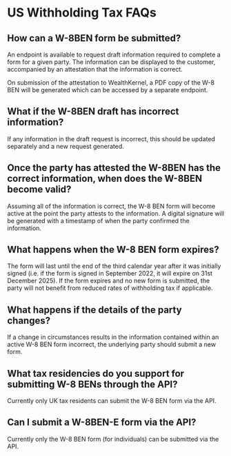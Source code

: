 # US Withholding Tax FAQs

## How can a W-8BEN form be submitted?

An endpoint is available to request draft information required to complete a form for a given party. The information can be displayed to the customer, accompanied by an attestation that the information is correct. 

On submission of the attestation to WealthKernel, a PDF copy of the W-8 BEN will be generated which can be accessed by a separate endpoint. 

## What if the W-8BEN draft has incorrect information?

If any information in the draft request is incorrect, this should be updated separately and a new request generated. 

## Once the party has attested the W-8BEN has the correct information, when does the W-8BEN become valid?

Assuming all of the information is correct, the W-8 BEN form will become active at the point the party attests to the information. A digital signature will be generated with a timestamp of when the party confirmed the information. 

## What happens when the W-8 BEN form expires?

The form will last until the end of the third calendar year after it was initially signed (i.e. if the form is signed in September 2022, it will expire on 31st December 2025). If the form expires and no new form is submitted, the party will not benefit from reduced rates of withholding tax if applicable. 

## What happens if the details of the party changes?

If a change in circumstances results in the information contained within an active W-8 BEN form incorrect, the underlying party should submit a new form. 

## What tax residencies do you support for submitting W-8 BENs through the API?

Currently only UK tax residents can submit the W-8 BEN form via the API. 

## Can I submit a W-8BEN-E form via the API?

Currently only the W-8 BEN form (for individuals) can be submitted via the API.
